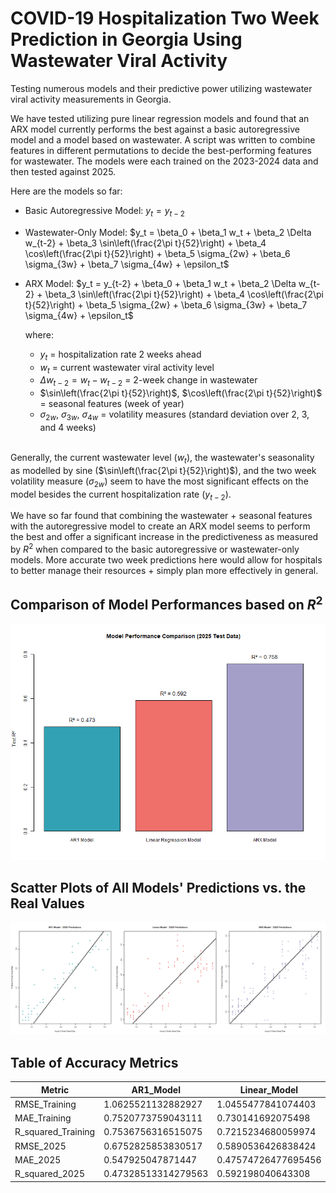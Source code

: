 # COVID-19 Hospitalization Two Week Prediction in Georgia Using Wastewater Viral Activity 

Testing numerous models and their predictive power utilizing wastewater viral activity measurements in Georgia.

We have tested utilizing pure linear regression models and found that an ARX model currently performs the best against a basic autoregressive model and a model based on wastewater. A script was written to combine features in different permutations to decide the best-performing features for wastewater. The models were each trained on the 2023-2024 data and then tested against 2025.

Here are the models so far:

- Basic Autoregressive Model: $y_t = y_{t-2}$
- Wastewater-Only Model: $y_t = \beta_0 + \beta_1 w_t + \beta_2 \Delta w_{t-2} + \beta_3 \sin\left(\frac{2\pi t}{52}\right) + \beta_4 \cos\left(\frac{2\pi t}{52}\right) + \beta_5 \sigma_{2w} + \beta_6 \sigma_{3w} + \beta_7 \sigma_{4w} + \epsilon_t$
- ARX Model: $y_t = y_{t-2} + \beta_0 + \beta_1 w_t + \beta_2 \Delta w_{t-2} + \beta_3 \sin\left(\frac{2\pi t}{52}\right) + \beta_4 \cos\left(\frac{2\pi t}{52}\right) + \beta_5 \sigma_{2w} + \beta_6 \sigma_{3w} + \beta_7 \sigma_{4w} + \epsilon_t$

    where:
    - $y_t$ = hospitalization rate 2 weeks ahead
    - $w_t$ = current wastewater viral activity level
    - $\Delta w_{t-2} = w_t - w_{t-2}$ = 2-week change in wastewater
    - $\sin\left(\frac{2\pi t}{52}\right)$, $\cos\left(\frac{2\pi t}{52}\right)$ = seasonal features (week of year)
    - $\sigma_{2w}$, $\sigma_{3w}$, $\sigma_{4w}$ = volatility measures (standard deviation over 2, 3, and 4 weeks)

<br> Generally, the current wastewater level ($w_t$), the wastewater's seasonality as modelled by sine ($\sin\left(\frac{2\pi t}{52}\right)$), and the two week volatility measure ($\sigma_{2w}$) seem to have the most significant effects on the model besides the current hospitalization rate ($y_{t-2}$).

We have so far found that combining the wastewater + seasonal features with the autoregressive model to create an ARX model seems to perform the best and offer a significant increase in the predictiveness as measured by $R^2$ when compared to the basic autoregressive or wastewater-only models. More accurate two week predictions here would allow for hospitals to better manage their resources + simply plan more effectively in general.

## Comparison of Model Performances based on $R^2$
![Histogram comparison of Autoregression Model vs Wastewater Prediction Model vs ARX model using wastewater](auto_regression_comparison.png)

## Scatter Plots of All Models' Predictions vs. the Real Values
![Scatter plots of Autoregression Model vs Wastewater Prediction Model vs ARX model using wastewater](2025_predictions_comparison.png)

## Table of Accuracy Metrics
|Metric            |AR1_Model          |Linear_Model       |ARX_Model          |
|------------------|-------------------|-------------------|-------------------|
|RMSE_Training     |1.0625521132882927 |1.0455477841074403 |0.8465114019608968 |
|MAE_Training      |0.7520773759043111 |0.730141692075498  |0.5644948002613331 |
|R_squared_Training|0.7536756316515075 |0.7215234680059974 |0.8174564659399411 |
|RMSE_2025         |0.6752825853830517 |0.5890536426838424 |0.4542141778425064 |
|MAE_2025          |0.547925047871447  |0.47574726477695456|0.34075226708501055|
|R_squared_2025    |0.47328513314279563|0.592198040643308  |0.7575283384867237 |